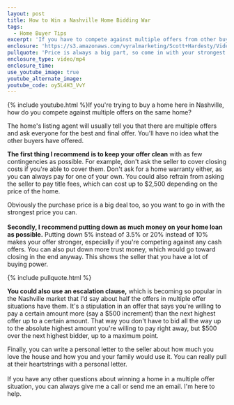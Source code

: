 ```yaml
---
layout: post
title: How to Win a Nashville Home Bidding War
tags:
  - Home Buyer Tips
excerpt: 'If you have to compete against multiple offers from other buyers for a home you want, there are a few steps you can take to give yourself a competitive edge.'
enclosure: 'https://s3.amazonaws.com/vyralmarketing/Scott+Hardesty/Videos/17/Greater+Nashville+Real+Estate-+How+to+Win+a+Home+Bidding+War.mp4'
pullquote: 'Price is always a big part, so come in with your strongest offer price.'
enclosure_type: video/mp4
enclosure_time:
use_youtube_image: true
youtube_alternate_image:
youtube_code: oy5L4H3_VvY
---
```



{% include youtube.html %}If you're trying to buy a home here in Nashville, how do you compete against multiple offers on the same home?

The home's listing agent will usually tell you that there are multiple offers and ask everyone for the best and final offer. You'll have no idea what the other buyers have offered.

**The first thing I recommend is to keep your offer clean** with as few contingencies as possible. For example, don't ask the seller to cover closing costs if you're able to cover them. Don't ask for a home warranty either, as you can always pay for one of your own. You could also refrain from asking the seller to pay title fees, which can cost up to $2,500 depending on the price of the home.

Obviously the purchase price is a big deal too, so you want to go in with the strongest price you can.
<br>
<br>**Secondly, I recommend putting down as much money on your home loan as possible.** Putting down 5% instead of 3.5% or 20% instead of 10% makes your offer stronger, especially if you're competing against any cash offers. You can also put down more trust money, which would go toward closing in the end anyway. This shows the seller that you have a lot of buying power.

{% include pullquote.html %}

**You could also use an escalation clause,** which is becoming so popular in the Nashville market that I'd say about half the offers in multiple offer situations have them. It's a stipulation in an offer that says you're willing to pay a certain amount more (say a $500 increment) than the next highest offer up to a certain amount. That way you don't have to bid all the way up to the absolute highest amount you're willing to pay right away, but $500 over the next highest bidder, up to a maximum point.

Finally, you can write a personal letter to the seller about how much you love the house and how you and your family would use it. You can really pull at their heartstrings with a personal letter.
<br>
<br>If you have any other questions about winning a home in a multiple offer situation, you can always give me a call or send me an email. I'm here to help.